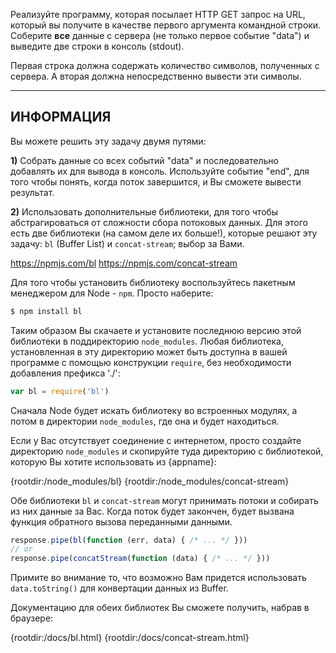 Реализуйте программу, которая посылает HTTP GET запрос на URL, который вы получите в качестве первого аргумента командной строки. Соберите **все** данные с сервера (не только первое событие "data") и выведите две строки в консоль (stdout).

Первая строка должна содержать количество символов, полученных с сервера. А вторая должна непосредственно вывести эти символы.


----------------------------------------------------------------------
## ИНФОРМАЦИЯ

Вы можете решить эту задачу двумя путями:

**1)** Собрать данные со всех событий "data" и последовательно добавлять их для вывода в консоль. Используйте событие "end", для того чтобы понять, когда поток завершится, и Вы сможете вывести результат.

**2)** Использовать дополнительные библиотеки, для того чтобы абстрагироваться от сложности сбора потоковых данных. Для этого есть две библиотеки (на самом деле их больше!), которые решают эту задачу: `bl` (Buffer List) и `concat-stream`; выбор за Вами.

  <https://npmjs.com/bl>
  <https://npmjs.com/concat-stream>

Для того чтобы установить библиотеку воспользуйтесь пакетным менеджером для Node - `npm`. Просто наберите:

```sh
$ npm install bl
```

Таким образом Вы скачаете и установите последнюю версию этой библиотеки в поддиректорию `node_modules`. Любая библиотека, установленная в эту директорию может быть доступна в вашей программе с помощью конструкции `require`, без необходимости добавления префикса './':

```js
var bl = require('bl')
```

Сначала Node будет искать библиотеку во встроенных модулях, а потом в директории `node_modules`, где она и будет находиться.

Если у Вас отсутствует соединение с интернетом, просто создайте директорию `node_modules` и скопируйте туда директорию с библиотекой, которую Вы хотите использовать из {appname}:

  {rootdir:/node_modules/bl}
  {rootdir:/node_modules/concat-stream}

Обе библиотеки `bl` и `concat-stream` могут принимать потоки и собирать из них данные за Вас. Когда поток будет закончен, будет вызвана функция обратного вызова переданными данными.

```js
response.pipe(bl(function (err, data) { /* ... */ }))
// or
response.pipe(concatStream(function (data) { /* ... */ }))
```
Примите во внимание то, что возможно Вам придется использовать `data.toString()` для конвертации данных из Buffer.

Документацию для обеих библиотек Вы сможете получить, набрав в браузере:

  {rootdir:/docs/bl.html}
  {rootdir:/docs/concat-stream.html}
